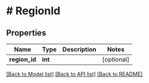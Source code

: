 # # RegionId

## Properties

Name | Type | Description | Notes
------------ | ------------- | ------------- | -------------
**region_id** | **int** |  | [optional]

[[Back to Model list]](../../README.md#models) [[Back to API list]](../../README.md#endpoints) [[Back to README]](../../README.md)
